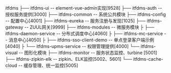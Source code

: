 itfdms
├── itfdms-ui -- element-vue-admin实现[9528]
├── itfdms-auth -- 授权服务提供[3000]
├── itfdms-common -- 系统公共模块 
├── itfdms-config -- 配置中心[4001]
├── itfdms-eureka -- 服务注册与发现[1025]
├── itfdms-gateway -- ZUUL网关[9999]
├── itfdms-modules -- 微服务模块
├    ├── itfdms-daemon-service -- 分布式调度中心[4060]
├    ├── itfdms-mc-service -- 消息中心[4050]
├    ├── itfdms-sso-client-demo -- 单点登录客户端示例[4040]
├    └── itfdms-upms-service -- 权限管理提供[4000]
└── itfdms-visual  -- 图形化模块 
     ├── itfdms-monitor -- 服务状态监控、turbine [5001]
     ├── itfdms-zipkin-elk -- zipkin、ELK监控[5002、5601]
     └── itfdms-cache-cloud -- 缓存管理、统一监控[5005]